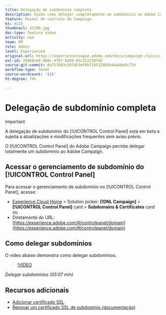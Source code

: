 ```yaml
---
title: Delegação de subdomínio completa
description: Saiba como delegar completamente um subdomínio ao Adobe Campaign.
feature: Painel de controle do Campaign
kt: 4115
thumbnail: 31390.jpg
doc-type: feature video
activity: use
team: PM
role: Admin
level: Experienced
original-url: https://experienceleague.adobe.com/docs/campaign-classic-learn/tutorials/administrating/control-panel-acc/subdomain-delegation.html
exl-id: 28960c68-860c-4707-8d59-65c3222307dd
source-git-commit: da757603c597453ef6b7195329b5b44ab6e5c77d
workflow-type: tm+mt
source-wordcount: '115'
ht-degree: 74%

---
```


# Delegação de subdomínio completa

>[!IMPORTANT]
>
> A delegação de subdomínio do [!UICONTROL Control Panel] está em beta e sujeita a atualizações e modificações frequentes sem aviso prévio.

O [!UICONTROL Control Panel] do Adobe Campaign permite delegar totalmente um subdomínio ao Adobe Campaign.

## Acessar o gerenciamento de subdomínio do [!UICONTROL Control Panel]

Para acessar o gerenciamento de subdomínio no [!UICONTROL Control Panel], acesse:

* [Experience Cloud Home](https://experience.adobe.com/#/home) > Solution picker: **[!DNL Campaign]** > **[!UICONTROL Control Panel]** card > **Subdomains &amp; Certificates** card
ou
* Diretamente do URL: [https://experience.adobe.com/#/controlpanel/domain](https://experience.adobe.com/#/controlpanel/domain)

## Como delegar subdomínios

O vídeo abaixo demonstra como delegar subdomínios.

>[!VIDEO](https://video.tv.adobe.com/v/31390?quality=12)

*Delegar subdomínios (05:07 min)*

## Recursos adicionais

* [Adicionar certificado SSL](/help/control-panel-tutorials/subdomains-and-certificates/adding-ssl-certificates.md)
* [Renovar um certificado SSL de subdomínio (documentação)](https://experienceleague.adobe.com/docs/control-panel/using/subdomains-and-certificates/renewing-subdomain-certificate.html)